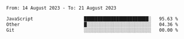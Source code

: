 <!--START_SECTION:waka-->

```txt
From: 14 August 2023 - To: 21 August 2023

JavaScript                   ████████████████████████░   95.63 %
Other                        █░░░░░░░░░░░░░░░░░░░░░░░░   04.36 %
Git                          ░░░░░░░░░░░░░░░░░░░░░░░░░   00.00 %
```

<!--END_SECTION:waka-->
